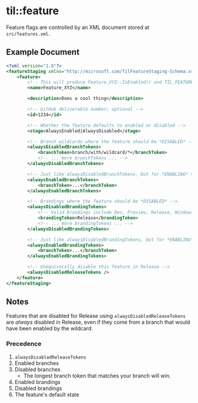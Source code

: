 # til::feature

Feature flags are controlled by an XML document stored at `src/features.xml`.

## Example Document

```xml
<?xml version="1.0"?>
<featureStaging xmlns="http://microsoft.com/TilFeatureStaging-Schema.xsd">
    <feature>
        <!-- This will produce Feature_XYZ::IsEnabled() and TIL_FEATURE_XYZ_ENABLED (preprocessor) -->
        <name>Feature_XYZ</name>

        <description>Does a cool thing</description>

        <!-- GitHub deliverable number; optional -->
        <id>1234</id>

        <!-- Whether the feature defaults to enabled or disabled -->
        <stage>AlwaysEnabled|AlwaysDisabled</stage>

        <!-- Branch wildcards where the feature should be *DISABLED* -->
        <alwaysDisabledBranchTokens>
            <branchToken>branch/with/wildcard/*</branchToken>
            <!-- ... more branchTokens ... -->
        </alwaysDisabledBranchTokens>

        <!-- Just like alwaysDisabledBranchTokens, but for *ENABLING* the feature. -->
        <alwaysEnabledBranchTokens>
            <branchToken>...</branchToken>
        </alwaysEnabledBranchTokens>

        <!-- Brandings where the feature should be *DISABLED* -->
        <alwaysDisabledBrandingTokens>
            <!-- Valid brandings include Dev, Preview, Release, WindowsInbox -->
            <brandingToken>Release</brandingToken>
            <!-- ... more brandingTokens ... -->
        </alwaysDisabledBrandingTokens>

        <!-- Just like alwaysDisabledBrandingTokens, but for *ENABLING* the feature -->
        <alwaysEnabledBrandingTokens>
            <branchToken>...</branchToken>
        </alwaysEnabledBrandingTokens>

        <!-- Unequivocally disable this feature in Release -->
        <alwaysDisabledReleaseTokens />
    </feature>
</featureStaging>
```

## Notes

Features that are disabled for Release using `alwaysDisabledReleaseTokens` are
*always* disabled in Release, even if they come from a branch that would have
been enabled by the wildcard.

### Precedence

1. `alwaysDisabledReleaseTokens`
2. Enabled branches
3. Disabled branches
   * The longest branch token that matches your branch will win.
3. Enabled brandings
4. Disabled brandings
5. The feature's default state
